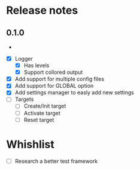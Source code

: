 # Release notes
## 0.1.0
-
- [X] Logger
  - [X] Has levels
  - [X] Support collored output
- [X] Add support for multiple config files
- [X] Add support for GLOBAL option
- [X] Add settings manager to easly add new settings
- [ ] Targets
  - [ ] Create/Init target
  - [ ] Activate target
  - [ ] Reset target

# Whishlist

- [ ] Research a better test framework
